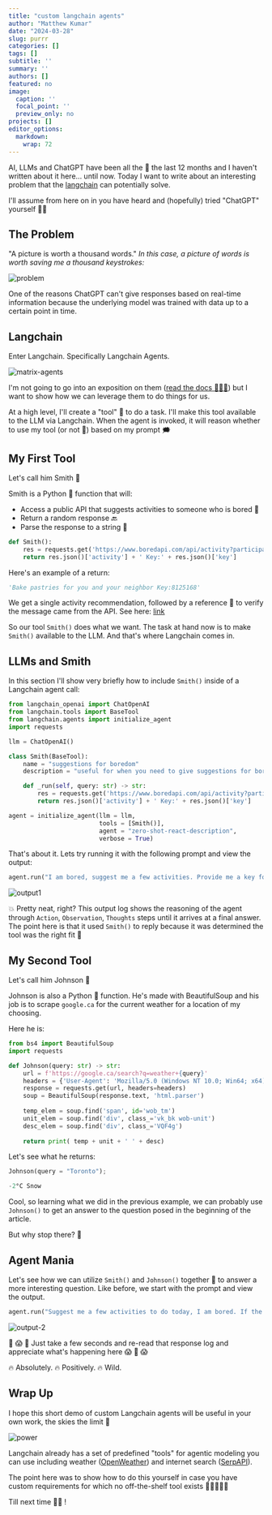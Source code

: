 ```yaml
---
title: "custom langchain agents"
author: "Matthew Kumar"
date: "2024-03-28"
slug: purrr
categories: []
tags: []
subtitle: ''
summary: ''
authors: []
featured: no
image:
  caption: ''
  focal_point: ''
  preview_only: no
projects: []
editor_options:
  markdown:
    wrap: 72
---
```


AI, LLMs and ChatGPT have been all the 🌊 the last 12 months and I
haven't  written about it here... until now. Today I want to write
about an interesting problem that the [langchain](https://www.langchain.com/) can potentially solve. 

I'll assume from here on in you  have heard and (hopefully) tried
"ChatGPT" yourself 👨‍💻

## The Problem

"A picture is worth a thousand words." *In this case, a picture of words is
worth saving me a thousand keystrokes:*

![problem](https://github.com/mattkumar/shinysave/blob/main/problem.png?raw=true)


One of the reasons ChatGPT can't give responses based on real-time information because the underlying model
was trained with data up to a certain point in time.

## Langchain

Enter Langchain. Specifically Langchain Agents.

![matrix-agents](https://qph.cf2.quoracdn.net/main-qimg-9935661f2ef938ba6a60d4e0c4447a09-lq)

I'm not going to go into an exposition on them ([read the docs 📗📘📙](https://python.langchain.com/docs/modules/agents/quick_start))
but I want to show how we can leverage them to do things for us.

At a high level, I'll create a "tool" 🔨 to do a task. I'll make this tool available to the LLM via Langchain. When the agent is invoked, it will reason whether to use my tool (or not 🤔) based on my prompt 🗯

## My First Tool

Let's call him Smith 👤

Smith is a Python 🐍 function that will: 

- Access a public API that suggests activities to someone who is bored 📡
- Return a random response 🔙
- Parse the response to a string 👷



```python
def Smith():
    res = requests.get('https://www.boredapi.com/api/activity?participants=1')
    return res.json()['activity'] + ' Key:' + res.json()['key']
```

Here's an example of a return:


```python
'Bake pastries for you and your neighbor Key:8125168'
```

We get a single activity recommendation, followed by a reference 🔑  to verify the message came from the API. See here: [link](http://www.boredapi.com/api/activity?key=8125168)  

So our tool `Smith()` does what we want. The task at hand now is to make `Smith()` available to the LLM. And that's where Langchain comes in.

## LLMs and Smith

In this section I'll show very briefly how to include `Smith()` inside of a Langchain agent call:


```python
from langchain_openai import ChatOpenAI
from langchain.tools import BaseTool
from langchain.agents import initialize_agent
import requests

llm = ChatOpenAI()

class Smith(BaseTool):
    name = "suggestions for boredom"
    description = "useful for when you need to give suggestions for boredom."

    def _run(self, query: str) -> str:
        res = requests.get('https://www.boredapi.com/api/activity?participants=1')
        return res.json()['activity'] + ' Key:' + res.json()['key']

agent = initialize_agent(llm = llm, 
                         tools = [Smith()], 
                         agent = "zero-shot-react-description", 
                         verbose = True)
```

That's about it.  Lets try running it with the following prompt and view the output:



```python
agent.run("I am bored, suggest me a few activities. Provide me a key for each activity so I can reference it later.")
```


![output1](https://github.com/mattkumar/shinysave/blob/main/eg1.png?raw=true)

💥 Pretty neat, right? This output log shows the reasoning of the agent through `Action`, `Observation`, `Thoughts` steps until it arrives at a final answer. The point here is that it used `Smith()` to reply because it was determined the tool was the right fit 💯

## My Second Tool

Let's call him Johnson 👤

Johnson is also a Python 🐍 function. He's made with BeautifulSoup and his job is to scrape `google.ca` for the current weather for a location of my choosing.

Here he is:

```python
from bs4 import BeautifulSoup
import requests

def Johnson(query: str) -> str:
    url = f'https://google.ca/search?q=weather+{query}'
    headers = {'User-Agent': 'Mozilla/5.0 (Windows NT 10.0; Win64; x64) AppleWebKit/537.36 (KHTML, like Gecko) Chrome/122.0.0.0 Safari/537.36'}
    response = requests.get(url, headers=headers)
    soup = BeautifulSoup(response.text, 'html.parser')
    
    temp_elem = soup.find('span', id='wob_tm')
    unit_elem = soup.find('div', class_='vk_bk wob-unit')
    desc_elem = soup.find('div', class_='VQF4g')
    
    return print( temp + unit + ' ' + desc)
```

Let's see what he returns:


```python
Johnson(query = "Toronto");
```


```python
-2°C Snow
```

Cool, so learning what we did in the previous example, we can probably use `Johnson()` to get an answer to the question posed in the beginning of the article. 

But why stop there? 🤔

## Agent Mania

Let's see how we can utilize `Smith()` and `Johnson()` together 👥 to answer a more interesting question. Like before, we start with the prompt and view the output.


```python
agent.run("Suggest me a few activities to do today, I am bored. If the activities are outdoors, comment on the weather. I am located in Toronto. Comment on whether the weather will be an issue for each activity.")
```


![output-2](https://github.com/mattkumar/shinysave/blob/main/eg2.png?raw=true)


🤯 😱 🤯 Just take a few seconds and re-read that response log and appreciate what's happening here 😱 🤯 😱

🔥 Absolutely.  🔥 Positively.  🔥 Wild.

## Wrap Up

I hope this short demo of custom Langchain agents will be useful in your own work, the skies the limit 🚀

![power](https://github.com/mattkumar/shinysave/blob/main/smithflex.jpg?raw=true)

Langchain already has a set of predefined "tools" for agentic modeling you can use including weather  ([OpenWeather](https://python.langchain.com/docs/integrations/tools/openweathermap)) and internet search ([SerpAPI](https://python.langchain.com/docs/integrations/providers/serpapi)). 

The point here was to show how to do this yourself in case you have custom requirements for which no off-the-shelf tool exists 💪💪🏻💪🏼

Till next time 🍻🙏 !
